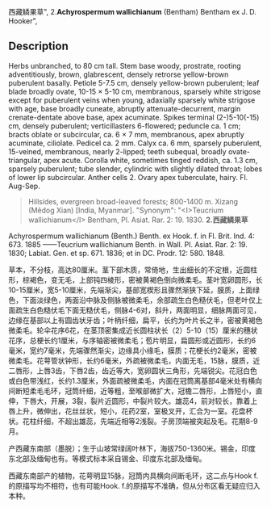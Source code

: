 西藏鳞果草",
2.**Achyrospermum wallichianum** (Bentham) Bentham ex J. D. Hooker",

## Description
Herbs unbranched, to 80 cm tall. Stem base woody, prostrate, rooting adventitiously, brown, glabrescent, densely retrorse yellow-brown puberulent basally. Petiole 5-7.5 cm, densely yellow-brown puberulent; leaf blade broadly ovate, 10-15 × 5-10 cm, membranous, sparsely white strigose except for puberulent veins when young, adaxially sparsely white strigose with age, base broadly cuneate, abruptly attenuate-decurrent, margin crenate-dentate above base, apex acuminate. Spikes terminal (2-)5-10(-15) cm, densely puberulent; verticillasters 6-flowered; peduncle ca. 1 cm; bracts oblate or subcircular, ca. 6 × 7 mm, membranous, apex abruptly acuminate, ciliolate. Pedicel ca. 2 mm. Calyx ca. 6 mm, sparsely puberulent, 15-veined, membranous, nearly 2-lipped; teeth subequal, broadly ovate-triangular, apex acute. Corolla white, sometimes tinged reddish, ca. 1.3 cm, sparsely puberulent; tube slender, cylindric with slightly dilated throat; lobes of lower lip subcircular. Anther cells 2. Ovary apex tuberculate, hairy. Fl. Aug-Sep.

> Hillsides, evergreen broad-leaved forests; 800-1400 m. Xizang (Mêdog Xian) [India, Myanmar].
  "Synonym": "&lt;I&gt;Teucrium wallichianum&lt;/I&gt; Bentham, Pl. Asiat. Rar. 2: 19. 1830.
**2.西藏鳞果草**

Achyrospermum wallichianum (Benth.) Benth. ex Hook. f. in Fl. Brit. Ind. 4: 673. 1885 ——Teucrium wallichianum Benth. in Wall. Pl. Asiat. Rar. 2: 19. 1830; Labiat. Gen. et sp. 671. 1836; et in DC. Prodr. 12: 580. 1848.

草本，不分枝，高达80厘米。茎下部木质，常倚地，生出细长的不定根，近圆柱形，棕褐色，变无毛，上部钝四棱形，密被黄褐色倒向微柔毛。茎叶宽卵圆形，长10-15厘米，宽5-10厘米，先端渐尖，基部宽楔形且骤然渐狭下延，膜质，上面绿色，下面淡绿色，两面沿中脉及侧脉被微柔毛，余部疏生白色糙伏毛，但老叶仅上面疏生白色糙伏毛下面无糙伏毛，侧脉4-6对，斜升，两面明显，细脉两面可见，边缘在基部以上有圆齿状牙齿；叶柄纤细，扁平，长约为叶片长之半，密被黄褐色微柔毛。轮伞花序6花，在茎顶密集成近长圆柱状长（2）5-10（15）厘米的穗状花序，总梗长约1厘米，与序轴密被微柔毛；苞片明显，扁圆形或近圆形，长约6毫米，宽约7毫米，先端骤然渐尖，边缘具小缘毛，膜质；花梗长约2毫米，密被微柔毛。花萼管状钟形，长约6毫米，外疏被微柔毛，内面无毛，15脉，膜质，近二唇形，上唇3齿，下唇2齿，齿近等大，宽卵圆状三角形，先端锐尖。花冠白色或白色带浅红，长约1.3厘米，外面疏被微柔毛，内面在冠筒离基部4毫米处有横向间断短柔毛毛环，冠筒纤细，近等粗，至喉部微扩大，冠檐二唇形，上唇短小，直伸，下唇大，开展，3裂，裂片近圆形，中裂片较大。雄蕊4，前对较长，靠着上唇上升，微伸出，花丝丝状，短小，花药2室，室极叉开，汇合为一室。花盘杯状。花柱纤细，不超出雄蕊，先端近相等2浅裂。子房顶端被突起及毛。花期8-9月。

产西藏东南部（墨脱）；生于山坡常绿阔叶林下，海拔750-1360米。锡金，印度东北部及缅甸也有。等模式标本采自锡金、印度东北部及缅甸。

西藏东南部产的植物，花萼明显15脉，冠筒内具横向间断毛环，这二点与Hook f.的原描写均不相符，也有可能Hook. f.的原描写不准确，但从分布区看无疑应归入本种。
